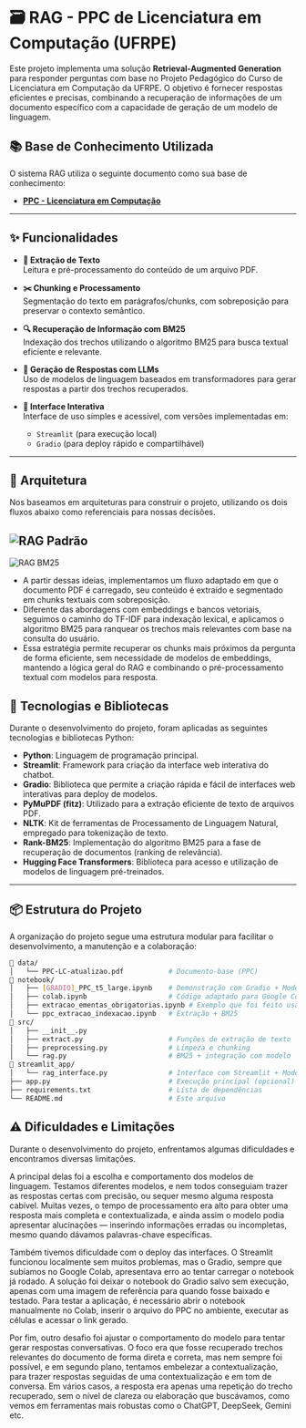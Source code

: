 # 🗃 RAG - PPC de Licenciatura em Computação (UFRPE)

Este projeto implementa uma solução **Retrieval-Augmented Generation** para responder perguntas com base no Projeto Pedagógico do Curso de Licenciatura em Computação da UFRPE. O objetivo é fornecer respostas eficientes e precisas, combinando a recuperação de informações de um documento específico com a capacidade de geração de um modelo de linguagem.


## 📚 Base de Conhecimento Utilizada

O sistema RAG utiliza o seguinte documento como sua base de conhecimento:

* [**PPC - Licenciatura em Computação**](http://www.lc.ufrpe.br/sites/ww2.lc.ufrpe.br/files/PPC-LC-atualizao.pdf)

---

## ✨ Funcionalidades

- **📄 Extração de Texto**  
   Leitura e pré-processamento do conteúdo de um arquivo PDF.

-  **✂️ Chunking e Processamento**  
   Segmentação do texto em parágrafos/chunks, com sobreposição para preservar o contexto semântico.

- **🔍 Recuperação de Informação com BM25**  
   Indexação dos trechos utilizando o algoritmo BM25 para busca textual eficiente e relevante.

- **🧠 Geração de Respostas com LLMs**  
   Uso de modelos de linguagem baseados em transformadores  para gerar respostas a partir dos trechos recuperados.

-  **💬 Interface Interativa**  
   Interface de uso simples e acessível, com versões implementadas em:
   - `Streamlit` (para execução local)
   - `Gradio` (para deploy rápido e compartilhável)

---

## 🧱 Arquitetura
Nos baseamos em arquiteturas para construir o projeto, utilizando os dois fluxos abaixo como referenciais para nossas decisões.

  ![RAG Padrão](https://i.imgur.com/RjdXPvf.png)
---
![RAG BM25](https://i.imgur.com/ouTP7HW.png)

- A partir dessas ideias, implementamos um fluxo adaptado em que o documento PDF é carregado, seu conteúdo é extraído e segmentado em chunks textuais com sobreposição. 
- Diferente das abordagens com embeddings e bancos vetoriais, seguimos o caminho do TF-IDF para indexação lexical, e aplicamos o algoritmo BM25 para ranquear os trechos mais relevantes com base na consulta do usuário. 
- Essa estratégia permite recuperar os chunks mais próximos da pergunta de forma eficiente, sem necessidade de modelos de embeddings, mantendo a lógica geral do RAG e combinando o pré-processamento textual com modelos para resposta.

## 🚀 Tecnologias e Bibliotecas

Durante o desenvolvimento do projeto, foram aplicadas as seguintes tecnologias e bibliotecas Python:

* **Python**: Linguagem de programação principal.
* **Streamlit**: Framework para criação da interface web interativa do chatbot.
* **Gradio**: Biblioteca que permite a criação rápida e fácil de interfaces web interativas para deploy de modelos.
* **PyMuPDF (fitz)**: Utilizado para a extração eficiente de texto de arquivos PDF.
* **NLTK**: Kit de ferramentas de Processamento de Linguagem Natural, empregado para tokenização de texto.
* **Rank-BM25**: Implementação do algoritmo BM25 para a fase de recuperação de documentos (ranking de relevância).
* **Hugging Face Transformers**: Biblioteca para acesso e utilização de modelos de linguagem pré-treinados.

---

## 📦 Estrutura do Projeto

A organização do projeto segue uma estrutura modular para facilitar o desenvolvimento, a manutenção e a colaboração:

```bash
📁 data/
│   └── PPC-LC-atualizao.pdf           # Documento-base (PPC)
📁 notebook/
│   ├── [GRADIO]_PPC_t5_large.ipynb    # Demonstração com Gradio + Modelo T5-Large
│   ├── colab.ipynb                    # Código adaptado para Google Colab
│   ├── extracao_ementas_obrigatorias.ipynb # Exemplo que foi feito usando o Ementas Obrigatórias, mas que foi descontinuado por dificuldades.
│   └── ppc_extracao_indexacao.ipynb   # Extração + BM25
📁 src/
│   ├── __init__.py
│   ├── extract.py                     # Funções de extração de texto
│   ├── preprocessing.py               # Limpeza e chunking
│   └── rag.py                         # BM25 + integração com modelo
📁 streamlit_app/
│   └── rag_interface.py               # Interface com Streamlit + Modelo T5-Base de pierreguillou
├── app.py                             # Execução principal (opcional)
├── requirements.txt                   # Lista de dependências
└── README.md                          # Este arquivo
```
## ⚠ Dificuldades e Limitações

Durante o desenvolvimento do projeto, enfrentamos algumas dificuldades e encontramos diversas limitações.

A principal delas foi a escolha e comportamento dos modelos de linguagem. Testamos diferentes modelos, e nem todos conseguiam trazer as respostas certas com precisão, ou sequer mesmo alguma resposta cabível. Muitas vezes, o tempo de processamento era alto para obter uma resposta mais completa e contextualizada, e ainda assim o modelo podia apresentar alucinações — inserindo informações erradas ou incompletas, mesmo quando dávamos palavras-chave específicas. 

Também tivemos dificuldade com o deploy das interfaces. O Streamlit funcionou localmente sem muitos problemas, mas o Gradio, sempre que subíamos no Google Colab, apresentava erro ao tentar carregar o notebook já rodado. A solução foi deixar o notebook do Gradio salvo sem execução, apenas com uma imagem de referência para quando fosse baixado e testado. Para testar a aplicação, é necessário abrir o notebook manualmente no Colab, inserir o arquivo do PPC no ambiente, executar as células e acessar o link gerado.

Por fim, outro desafio foi ajustar o comportamento do modelo para tentar gerar respostas conversativas. O foco era que fosse recuperado trechos relevantes do documento de forma direta e correta, mas nem sempre foi possível, e em segundo plano, tentamos embelezar a contextualização, para trazer respostas seguidas de uma contextualização e em tom de conversa. Em vários casos, a resposta era apenas uma repetição do trecho recuperado, sem o nível de clareza ou elaboração que buscávamos, como vemos em ferramentas mais robustas como o ChatGPT, DeepSeek, Gemini etc.
